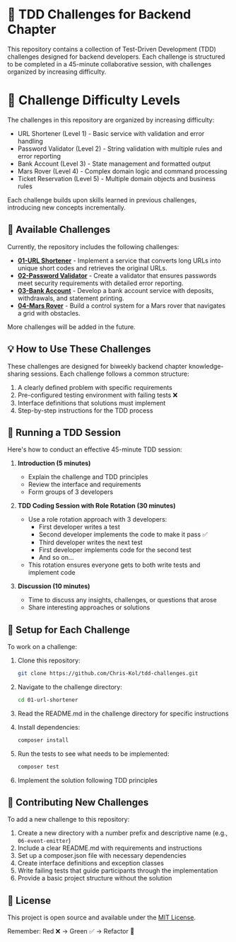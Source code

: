 # 🧪 TDD Challenges for Backend Chapter

This repository contains a collection of Test-Driven Development (TDD) challenges designed for backend developers. Each challenge is structured to be completed in a 45-minute collaborative session, with challenges organized by increasing difficulty.

# 🎯 Challenge Difficulty Levels
The challenges in this repository are organized by increasing difficulty:

- URL Shortener (Level 1) - Basic service with validation and error handling
- Password Validator (Level 2) - String validation with multiple rules and error reporting
- Bank Account (Level 3) - State management and formatted output
- Mars Rover (Level 4) - Complex domain logic and command processing
- Ticket Reservation (Level 5) - Multiple domain objects and business rules

Each challenge builds upon skills learned in previous challenges, introducing new concepts incrementally.

## 🚀 Available Challenges

Currently, the repository includes the following challenges:

- **[01-URL Shortener](/01-url-shortener)** - Implement a service that converts long URLs into unique short codes and retrieves the original URLs.
- **[02-Password Validator](/02-password-validator)** - Create a validator that ensures passwords meet security requirements with detailed error reporting.
- **[03-Bank Account](/03-bank-account)** - Develop a bank account service with deposits, withdrawals, and statement printing.
- **[04-Mars Rover](/04-mars-rover-challenge)** - Build a control system for a Mars rover that navigates a grid with obstacles.

More challenges will be added in the future.

## 💡 How to Use These Challenges

These challenges are designed for biweekly backend chapter knowledge-sharing sessions. Each challenge follows a common structure:

1. A clearly defined problem with specific requirements
2. Pre-configured testing environment with failing tests ❌
3. Interface definitions that solutions must implement
4. Step-by-step instructions for the TDD process

## 🔄 Running a TDD Session

Here's how to conduct an effective 45-minute TDD session:

1. **Introduction (5 minutes)**
    - Explain the challenge and TDD principles
    - Review the interface and requirements
    - Form groups of 3 developers

2. **TDD Coding Session with Role Rotation (30 minutes)**
    - Use a role rotation approach with 3 developers:
        * First developer writes a test
        * Second developer implements the code to make it pass ✅
        * Third developer writes the next test
        * First developer implements code for the second test
        * And so on...
    - This rotation ensures everyone gets to both write tests and implement code

3. **Discussion (10 minutes)**
    - Time to discuss any insights, challenges, or questions that arose
    - Share interesting approaches or solutions

## 🔧 Setup for Each Challenge

To work on a challenge:

1. Clone this repository:
   ```bash
   git clone https://github.com/Chris-Kol/tdd-challenges.git
   ```

2. Navigate to the challenge directory:
   ```bash
   cd 01-url-shortener
   ```

3. Read the README.md in the challenge directory for specific instructions

4. Install dependencies:
   ```bash
   composer install
   ```

5. Run the tests to see what needs to be implemented:
   ```bash
   composer test
   ```

6. Implement the solution following TDD principles

## 🤝 Contributing New Challenges

To add a new challenge to this repository:

1. Create a new directory with a number prefix and descriptive name (e.g., `06-event-emitter`)
2. Include a clear README.md with requirements and instructions 
3. Set up a composer.json file with necessary dependencies 
4. Create interface definitions and exception classes 
5. Write failing tests that guide participants through the implementation 
6. Provide a basic project structure without the solution

## 📜 License

This project is open source and available under the [MIT License](/LICENSE).

Remember: Red ❌ → Green ✅ → Refactor 🔄